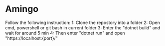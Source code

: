 # Amingo


Follow the following instruction:
1: Clone the repostory into a folder
2: Open cmd, powershell or git bash in current folder
3: Enter the "dotnet build" and wait for around 5 min
4: Then enter "dotnet run" and open "https://localhost:{port}/"

